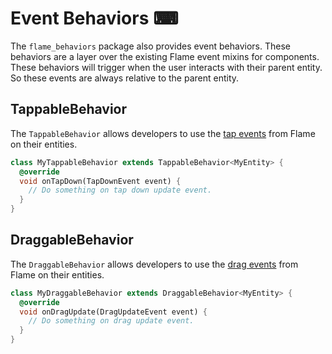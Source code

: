 # Event Behaviors ⌨

The `flame_behaviors` package also provides event behaviors. These behaviors are a layer over the
existing Flame event mixins for components. These behaviors will trigger when the user interacts
with their parent entity. So these events are always relative to the parent entity.


## TappableBehavior

The `TappableBehavior` allows developers to use the [tap events][flame_tap_docs] from Flame on
their entities.

```dart
class MyTappableBehavior extends TappableBehavior<MyEntity> {
  @override
  void onTapDown(TapDownEvent event) {
    // Do something on tap down update event.
  }
}
```


## DraggableBehavior

The `DraggableBehavior` allows developers to use the [drag events][flame_drag_docs] from Flame on
their entities.

```dart
class MyDraggableBehavior extends DraggableBehavior<MyEntity> {
  @override
  void onDragUpdate(DragUpdateEvent event) {
    // Do something on drag update event.
  }
}
```

[flame_drag_docs]: https://docs.flame-engine.org/1.10.0/flame/inputs/drag_events.html
[flame_tap_docs]: https://docs.flame-engine.org/1.10.0/flame/inputs/tap_events.html
